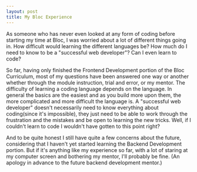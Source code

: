 ```yaml
---
layout: post
title: My Bloc Experience
---
```

As someone who has never even looked at any form of coding before starting my time at Bloc, I was worried about a lot of different things going in. How difficult would learning the different languages be? How much do I need to know to be a "successful web developer"? Can I even learn to code?

So far, having only finished the Frontend Development portion of the Bloc Curriculum, most of my questions have been answered one way or another whether through the module instruction, trial and error, or my mentor. The difficulty of learning a coding language depends on the language. In general the basics are the easiest and as you build more upon them, the more complicated and more difficult the language is. A "successful web developer" doesn't necessarily need to know everything about coding(since it's impossible), they just need to be able to work through the frustration and the mistakes and be open to learning the new tricks. Well, if I couldn't learn to code I wouldn't have gotten to this point right?

And to be quite honest I still have quite a few concerns about the future, considering that I haven't yet started learning the Backend Development portion. But if it's anything like my experience so far, with a lot of staring at my computer screen and bothering my mentor, I'll probably be fine. (An apology in advance to the future backend development mentor.)
